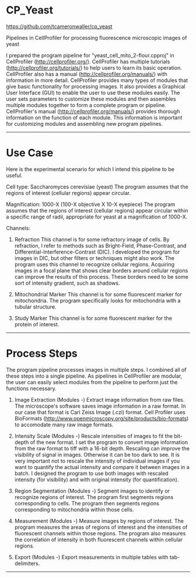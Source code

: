 # CP_Yeast
https://github.com/tcameronwaller/cp_yeast

Pipelines in CellProfiler for processing fluorescence microscopic images of yeast

I prepared the program pipeline for "yeast_cell_mito_2-flour.cpproj" in CellProfiler (http://cellprofiler.org/). CellProfiler has multiple tutorials (http://cellprofiler.org/tutorials/) to help users to learn its basic operation. CellProfiler also has a manual (http://cellprofiler.org/manuals/) with information in more detail. CellProfiler provides many types of modules that give basic functionality for processing images. It also provides a Graphical User Interface (GUI) to enable the user to use these modules easily. The user sets parameters to customize these modules and then assembles multiple modules together to form a complete program or pipeline. CellProfiler's manual (http://cellprofiler.org/manuals/) provides thorough information on the function of each module. This information is important for customizing modules and assembling new program pipelines.

----------

# Use Case

Here is the experimental scenario for which I intend this pipeline to be useful.

Cell type:
Saccharomyces cerevisiae (yeast)
The program assumes that the regions of interest (cellular regions) appear circular.

Magnification:
1000-X (100-X objective X 10-X eyepiece)
The program assumes that the regions of interest (cellular regions) appear circular within a specific range of radii, appropriate for yeast at a magnification of 1000-X.

Channels:

1) Refraction
This channel is for some refractory image of cells. By refraction, I refer to methods such as Bright-Field, Phase-Contrast, and Differential-Interference-Contrast (DIC). I developed the program for images in DIC, but other filters or techniques might also work. The program uses this channel to recognize cellular regions. Acquiring images in a focal plane that shows clear borders around cellular regions can improve the results of this process. These borders need to be some sort of intensity gradient, such as shadows.

2) Mitochondrial Marker
This channel is for some fluorescent marker for mitochondria. The program specifically looks for mitochondria with a tubular structure.

3) Study Marker
This channel is for some fluorescent marker for the protein of interest.

----------

# Process Steps

The program pipeline processes images in multiple steps. I combined all of these steps into a single pipeline. As pipelines in CellProfiler are modular, the user can easily select modules from the pipeline to perform just the functions necessary.

1) Image Extraction (Modules _-_)
Extract image information from raw files. The microscope's software saves image information in a raw format. In our case that format is Carl Zeiss Image (.czi) format. Cell Profiler uses BioFormats (http://www.openmicroscopy.org/site/products/bio-formats) to accomodate many raw image formats.

2) Intensity Scale (Modules _-_)
Rescale intensities of images to fit the bit-depth of the new format. I set the program to convert image information from the raw format to tiff with a 16-bit depth. Rescaling can improve the visibility of signal in images. Otherwise it can be too dark to see. It is very important not to rescale the intensity of individual images if you want to quantify the actual intensity and compare it between images in a batch. I designed the program to use both images with rescaled intensity (for visibility) and with original intensity (for quantification).

3) Region Segmentation (Modules _-_)
Segment images to identify or recognize regions of interest. The program first segments regions corresponding to cells. The program then segments regions corresponding to mitochondria within those cells.

4) Measurement (Modules _-_)
Measure images by regions of interest. The program measures the areas of regions of interest and the intensities of fluorescent channels within those regions. The program also measures the correlation of intensity in both fluorescent channels within cellular regions.

5) Export (Modules _-_)
Export measurements in multiple tables with tab-delimiters.

----------
